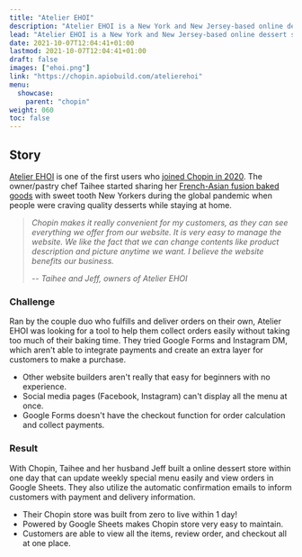 ```yaml
---
title: "Atelier EHOI"
description: "Atelier EHOI is a New York and New Jersey-based online dessert shop that delivers freshly baked sweets to your doorsteps."
lead: "Atelier EHOI is a New York and New Jersey-based online dessert shop that delivers freshly baked sweets to your doorsteps."
date: 2021-10-07T12:04:41+01:00
lastmod: 2021-10-07T12:04:41+01:00
draft: false
images: ["ehoi.png"]
link: "https://chopin.apiobuild.com/atelierehoi"
menu:
  showcase:
    parent: "chopin"
weight: 060
toc: false
---
```


## Story

[Atelier EHOI](https://chopin.apiobuild.com/atelierehoi) is one of the first users who [joined Chopin in 2020](https://apiobuild.com/blog/starting-an-online-store-with-chopin-and-instagram/). The owner/pastry chef Taihee started sharing her [French-Asian fusion baked goods](https://medium.com/four-petite-foodies/atelier-ehoi-freshly-baked-goods-worth-saving-room-for-6efff97897a3) with sweet tooth New Yorkers during the global pandemic when people were craving quality desserts while staying at home.

> *Chopin makes it really convenient for my customers, as they can see everything we offer from our website. It is very easy to manage the website. We like the fact that we can change contents like product description and picture anytime we want. I believe the website benefits our business.*
> 
> -- *Taihee and Jeff, owners of Atelier EHOI*

### Challenge

Ran by the couple duo who fulfills and deliver orders on their own, Atelier EHOI was looking for a tool to help them collect orders easily without taking too much of their baking time. They tried Google Forms and Instagram DM, which aren't able to integrate payments and create an extra layer for customers to make a purchase.

- Other website builders aren't really that easy for beginners with no experience.
- Social media pages (Facebook, Instagram) can't display all the menu at once.
- Google Forms doesn't have the checkout function for order calculation and collect payments.

### Result

With Chopin, Taihee and her husband Jeff built a online dessert store within one day that can  update weekly special menu easily and view orders in Google Sheets. They also utilize the automatic confirmation emails to inform customers with payment and delivery information.

- Their Chopin store was built from zero to live within 1 day!
- Powered by Google Sheets makes Chopin store very easy to maintain.
- Customers are able to view all the items, review order, and checkout all at one place.